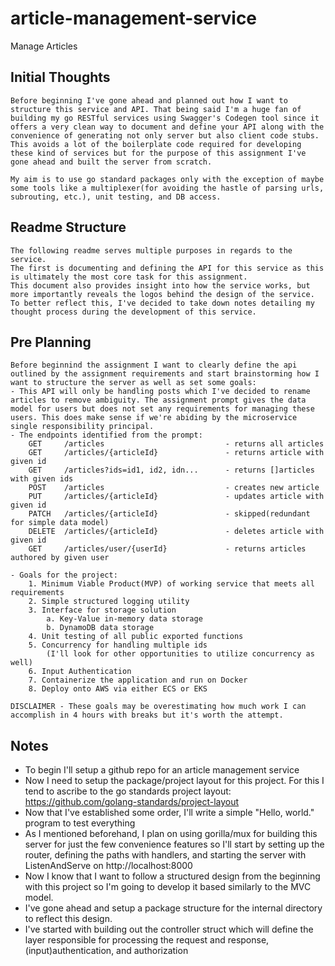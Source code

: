 # article-management-service
Manage Articles

## Initial Thoughts
    Before beginning I've gone ahead and planned out how I want to structure this service and API. That being said I'm a huge fan of building my go RESTful services using Swagger's Codegen tool since it offers a very clean way to document and define your API along with the convenience of generating not only server but also client code stubs. This avoids a lot of the boilerplate code required for developing these kind of services but for the purpose of this assignment I've gone ahead and built the server from scratch. 
    
    My aim is to use go standard packages only with the exception of maybe some tools like a multiplexer(for avoiding the hastle of parsing urls, subrouting, etc.), unit testing, and DB access.

## Readme Structure
    The following readme serves multiple purposes in regards to the service. 
    The first is documenting and defining the API for this service as this is ultimately the most core task for this assignment. 
    This document also provides insight into how the service works, but more importantly reveals the logos behind the design of the service. To better reflect this, I've decided to take down notes detailing my thought process during the development of this service.


## Pre Planning
    Before beginnind the assignment I want to clearly define the api outlined by the assignment requirements and start brainstorming how I want to structure the server as well as set some goals:
    - This API will only be handling posts which I've decided to rename articles to remove ambiguity. The assignment prompt gives the data model for users but does not set any requirements for managing these users. This does make sense if we're abiding by the microservice single responsibility principal.
    - The endpoints identified from the prompt:
        GET     /articles                           - returns all articles
        GET     /articles/{articleId}               - returns article with given id
        GET     /articles?ids=id1, id2, idn...      - returns []articles with given ids
        POST    /articles                           - creates new article
        PUT     /articles/{articleId}               - updates article with given id
        PATCH   /articles/{articleId}               - skipped(redundant for simple data model)
        DELETE  /articles/{articleId}               - deletes article with given id
        GET     /articles/user/{userId}             - returns articles authored by given user

    - Goals for the project:
        1. Minimum Viable Product(MVP) of working service that meets all requirements
        2. Simple structured logging utility
        3. Interface for storage solution
            a. Key-Value in-memory data storage
            b. DynamoDB data storage
        4. Unit testing of all public exported functions
        5. Concurrency for handling multiple ids
            (I'll look for other opportunities to utilize concurrency as well)
        6. Input Authentication
        7. Containerize the application and run on Docker 
        8. Deploy onto AWS via either ECS or EKS
    
    DISCLAIMER - These goals may be overestimating how much work I can accomplish in 4 hours with breaks but it's worth the attempt.

## Notes
- To begin I'll setup a github repo for an article management service
- Now I need to setup the package/project layout for this project. For this I tend to ascribe to the go standards project layout: https://github.com/golang-standards/project-layout
- Now that I've established some order, I'll write a simple "Hello, world." program to test everything
- As I mentioned beforehand, I plan on using gorilla/mux for building this server for just the few convenience features so I'll start by setting up the router, defining the paths with handlers, and starting the server with ListenAndServe on http://localhost:8000
- Now I know that I want to follow a structured design from the beginning with this project so I'm going to develop it based similarly to the MVC model. 
- I've gone ahead and setup a package structure for the internal directory to reflect this design.
- I've started with building out the controller struct which will define the layer responsible for processing the request and response, (input)authentication, and authorization
    





